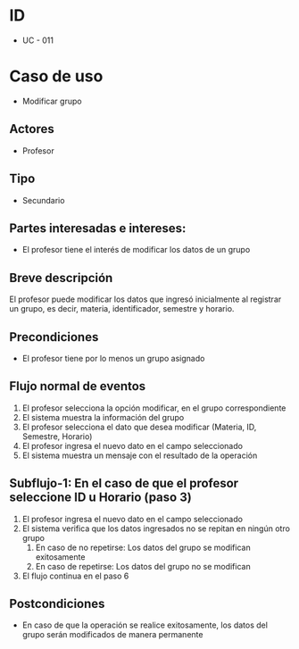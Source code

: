 # ID
- UC - 011

# Caso de uso
- Modificar grupo

## Actores
- Profesor

## Tipo
- Secundario

## Partes interesadas e intereses:
- El profesor tiene el interés de modificar los datos de un grupo

## Breve descripción
El profesor puede modificar los datos que ingresó inicialmente al registrar un grupo, es decir, materia, identificador, semestre y horario.

## Precondiciones
- El profesor tiene por lo menos un grupo asignado

## Flujo normal de eventos

1. El profesor selecciona la opción modificar, en el grupo correspondiente
2. El sistema muestra la información del grupo
3. El profesor selecciona el dato que desea modificar (Materia, ID, Semestre, Horario)
4. El profesor ingresa el nuevo dato en el campo seleccionado
6. El sistema muestra un mensaje con el resultado de la operación 

## Subflujo-1: En el caso de que el profesor seleccione ID u Horario (paso 3)

1. El profesor ingresa el nuevo dato en el campo seleccionado
2. El sistema verifica que los datos ingresados no se repitan en ningún otro grupo
   1. En caso de no repetirse: Los datos del grupo se modifican exitosamente
   2. En caso de repetirse: Los datos del grupo no se modifican
3. El flujo continua en el paso 6

## Postcondiciones 

- En caso de que la operación se realice exitosamente, los datos del grupo serán modificados de manera permanente
